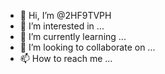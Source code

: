 - 👋 Hi, I’m @2HF9TVPH
- 👀 I’m interested in ...
- 🌱 I’m currently learning ...
- 💞️ I’m looking to collaborate on ...
- 📫 How to reach me ...

<!---
2HF9TVPH/2HF9TVPH is a ✨ special ✨ repository because its `README.md` (this file) appears on your GitHub profile.
You can click the Preview link to take a look at your changes.
--->
